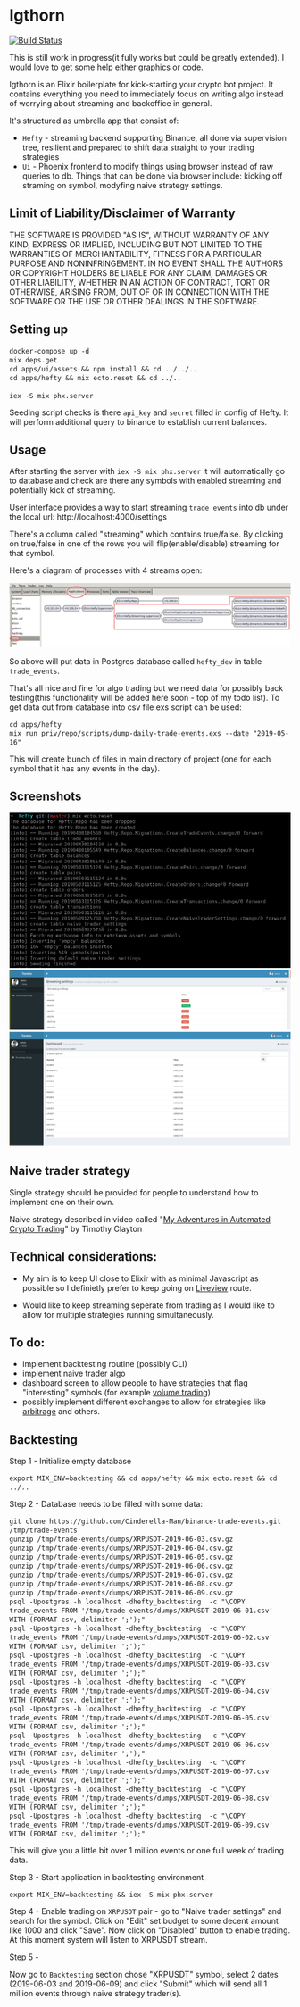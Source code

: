 # Igthorn

[![Build Status](https://travis-ci.com/HedonSoftware/Igthorn.svg?branch=v0.0.2)](https://travis-ci.com/HedonSoftware/Igthorn)

This is still work in progress(it fully works but could be greatly extended). I would love to get some help either graphics or code.

Igthorn is an Elixir boilerplate for kick-starting your crypto bot project. It contains everything you need to immediately focus on writing algo instead of worrying about streaming and backoffice in general.

It's structured as umbrella app that consist of:
- `Hefty` - streaming backend supporting Binance, all done via supervision tree, resilient and prepared to shift data straight to your trading strategies
- `Ui` - Phoenix frontend to modify things using browser instead of raw queries to db. Things that
can be done via browser include: kicking off straming on symbol, modyfing naive strategy settings.

## Limit of Liability/Disclaimer of Warranty

THE SOFTWARE IS PROVIDED "AS IS", WITHOUT WARRANTY OF ANY KIND, EXPRESS OR IMPLIED, INCLUDING BUT NOT LIMITED TO THE WARRANTIES OF MERCHANTABILITY, FITNESS FOR A PARTICULAR PURPOSE AND NONINFRINGEMENT. IN NO EVENT SHALL THE AUTHORS OR COPYRIGHT HOLDERS BE LIABLE FOR ANY CLAIM, DAMAGES OR OTHER LIABILITY, WHETHER IN AN ACTION OF CONTRACT, TORT OR OTHERWISE, ARISING FROM, OUT OF OR IN CONNECTION WITH THE SOFTWARE OR THE USE OR OTHER DEALINGS IN THE SOFTWARE.

## Setting up

```
docker-compose up -d
mix deps.get
cd apps/ui/assets && npm install && cd ../../..
cd apps/hefty && mix ecto.reset && cd ../..

iex -S mix phx.server
```

Seeding script checks is there `api_key` and `secret` filled in config of Hefty. It will perform additional query to binance to establish current balances.

## Usage

After starting the server with `iex -S mix phx.server` it will automatically go to database and check
are there any symbols with enabled streaming and potentially kick of streaming.

User interface provides a way to start streaming `trade events` into db under the local url:
http://localhost:4000/settings

There's a column called "streaming" which contains true/false. By clicking on true/false in one of the rows you will flip(enable/disable) streaming for that symbol.

Here's a diagram of processes with 4 streams open:

![Hefty Supervision Tree](/docs/hefty_supervision_tree.png)

So above will put data in Postgres database called `hefty_dev` in table
`trade_events`.

That's all nice and fine for algo trading but we need data for possibly back testing(this functionality will be added here soon - top of my todo list). To get data out from database into csv file exs script can be used:

```
cd apps/hefty
mix run priv/repo/scripts/dump-daily-trade-events.exs --date "2019-05-16"
```

This will create bunch of files in main directory of project (one for each symbol that it has any events in the day).

## Screenshots

![Seeding process](/docs/seeding.png)
![Settings screen](/docs/settings.png)
![Dashboard screen](/docs/dashboard.png)

## Naive trader strategy

Single strategy should be provided for
people to understand how to implement one on their own.

Naive strategy described in video called "[My Adventures in Automated Crypto Trading](https://youtu.be/b-8ciz6w9Xo?t=2257)" by Timothy Clayton

## Technical considerations:

- My aim is to keep UI close to Elixir with as minimal Javascript as possible so I definietly prefer to keep going on [Liveview](https://github.com/phoenixframework/phoenix_live_view) route.

- Would like to keep streaming seperate from trading as I would like to allow for multiple strategies running simultaneously. 

## To do:

- implement backtesting routine (possibly CLI)
- implement naive trader algo
- dashboard screen to allow people to have strategies that flag "interesting" symbols (for example [volume trading](https://www.investopedia.com/articles/technical/02/010702.asp))
- possibly implement different exchanges to allow for strategies like [arbitrage](https://www.investopedia.com/terms/a/arbitrage.asp) and others.

## Backtesting

Step 1 - Initialize empty database

```
export MIX_ENV=backtesting && cd apps/hefty && mix ecto.reset && cd ../..
```

Step 2 - Database needs to be filled with some data:

```
git clone https://github.com/Cinderella-Man/binance-trade-events.git /tmp/trade-events
gunzip /tmp/trade-events/dumps/XRPUSDT-2019-06-03.csv.gz
gunzip /tmp/trade-events/dumps/XRPUSDT-2019-06-04.csv.gz
gunzip /tmp/trade-events/dumps/XRPUSDT-2019-06-05.csv.gz
gunzip /tmp/trade-events/dumps/XRPUSDT-2019-06-06.csv.gz
gunzip /tmp/trade-events/dumps/XRPUSDT-2019-06-07.csv.gz
gunzip /tmp/trade-events/dumps/XRPUSDT-2019-06-08.csv.gz
gunzip /tmp/trade-events/dumps/XRPUSDT-2019-06-09.csv.gz
psql -Upostgres -h localhost -dhefty_backtesting  -c "\COPY trade_events FROM '/tmp/trade-events/dumps/XRPUSDT-2019-06-01.csv' WITH (FORMAT csv, delimiter ';');"
psql -Upostgres -h localhost -dhefty_backtesting  -c "\COPY trade_events FROM '/tmp/trade-events/dumps/XRPUSDT-2019-06-02.csv' WITH (FORMAT csv, delimiter ';');"
psql -Upostgres -h localhost -dhefty_backtesting  -c "\COPY trade_events FROM '/tmp/trade-events/dumps/XRPUSDT-2019-06-03.csv' WITH (FORMAT csv, delimiter ';');"
psql -Upostgres -h localhost -dhefty_backtesting  -c "\COPY trade_events FROM '/tmp/trade-events/dumps/XRPUSDT-2019-06-04.csv' WITH (FORMAT csv, delimiter ';');"
psql -Upostgres -h localhost -dhefty_backtesting  -c "\COPY trade_events FROM '/tmp/trade-events/dumps/XRPUSDT-2019-06-05.csv' WITH (FORMAT csv, delimiter ';');"
psql -Upostgres -h localhost -dhefty_backtesting  -c "\COPY trade_events FROM '/tmp/trade-events/dumps/XRPUSDT-2019-06-06.csv' WITH (FORMAT csv, delimiter ';');"
psql -Upostgres -h localhost -dhefty_backtesting  -c "\COPY trade_events FROM '/tmp/trade-events/dumps/XRPUSDT-2019-06-07.csv' WITH (FORMAT csv, delimiter ';');"
psql -Upostgres -h localhost -dhefty_backtesting  -c "\COPY trade_events FROM '/tmp/trade-events/dumps/XRPUSDT-2019-06-08.csv' WITH (FORMAT csv, delimiter ';');"
psql -Upostgres -h localhost -dhefty_backtesting  -c "\COPY trade_events FROM '/tmp/trade-events/dumps/XRPUSDT-2019-06-09.csv' WITH (FORMAT csv, delimiter ';');"
```

This will give you a little bit over 1 million events or one full week of trading data.

Step 3 - Start application in backtesting environment

```
export MIX_ENV=backtesting && iex -S mix phx.server
```

Step 4 - Enable trading on `XRPUSDT` pair - go to "Naive trader settings" and search for the symbol. Click on "Edit" set budget to some decent amount like 1000 and click "Save". Now click on "Disabled" button to enable trading. At this moment system will listen to XRPUSDT stream. 

Step 5 - 

Now go to `Backtesting` section chose "XRPUSDT" symbol, select 2 dates (2019-06-03 and 2019-06-09) and click "Submit" which will send all 1 million events through naive strategy trader(s).